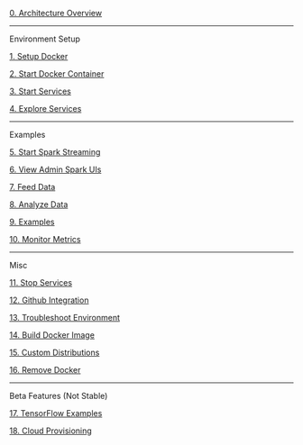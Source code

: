 [0. Architecture Overview](https://github.com/fluxcapacitor/pipeline/wiki/Architecture-Overview)

***
Environment Setup

[1. Setup Docker](https://github.com/fluxcapacitor/pipeline/wiki/Setup-Docker)

[2. Start Docker Container](https://github.com/fluxcapacitor/pipeline/wiki/Start-Docker-Container)

[3. Start Services](https://github.com/fluxcapacitor/pipeline/wiki/Start-Services)

[4. Explore Services](https://github.com/fluxcapacitor/pipeline/wiki/Explore-Services)

***
Examples

[5. Start Spark Streaming](https://github.com/fluxcapacitor/pipeline/wiki/Start-Spark-Streaming)

[6. View Admin Spark UIs](https://github.com/fluxcapacitor/pipeline/wiki/View-Admin-Spark-UIs)

[7. Feed Data](https://github.com/fluxcapacitor/pipeline/wiki/Feed-Data)

[8. Analyze Data](https://github.com/fluxcapacitor/pipeline/wiki/Analyze-Data)

[9. Examples](https://github.com/fluxcapacitor/pipeline/wiki/Examples)

[10. Monitor Metrics](https://github.com/fluxcapacitor/pipeline/wiki/Monitor-Metrics)

***
Misc

[11. Stop Services](https://github.com/fluxcapacitor/pipeline/wiki/Stop-Services)

[12. Github Integration](https://github.com/fluxcapacitor/pipeline/wiki/Github-Integration)

[13. Troubleshoot Environment](https://github.com/fluxcapacitor/pipeline/wiki/Troubleshoot-Environment)

[14. Build Docker Image](https://github.com/fluxcapacitor/pipeline/wiki/Build-Docker-Image)

[15. Custom Distributions](https://github.com/fluxcapacitor/pipeline/wiki/Custom-Distributions)

[16. Remove Docker](https://github.com/fluxcapacitor/pipeline/wiki/Remove-Docker)

***
Beta Features (Not Stable)

[17. TensorFlow Examples](https://github.com/fluxcapacitor/pipeline/wiki/TensorFlow)

[18. Cloud Provisioning](https://github.com/fluxcapacitor/pipeline/wiki/Cloud-Provisioning)
